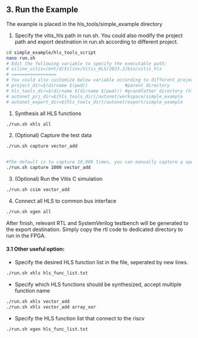 ## 3. Run the Example
The example is placed in the hls_tools/simple_example directory

1. Specify the vitis_hls path in run.sh.
You could also modify the project path and export destination in run.sh according to different project.
```bash
cd simple_example/hls_tools_script
nano run.sh
# Edit the following variable to specify the executable path:
# xilinx_vitis=/mnt/d/Xilinx/Vitis_HLS/2023.2/bin/vitis_hls
# =================
# You could also customize below variable according to different project path:
# project_dir=$(dirname $(pwd))              #parent directory
# hls_tools_dir=$(dirname $(dirname $(pwd))) #grandfather directory (hls_tools)
# autonet_prj_dir=${hls_tools_dir}/autonet/workspace/simple_example
# autonet_export_dir=${hls_tools_dir}/autonet/export/simple_example
```

1. Synthesis all HLS functions
```bash
./run.sh xhls all
```

2. (Optional) Capture the test data
```bash
./run.sh capture vector_add


#The default is to capture 10,000 times, you can manually capture a specific count by adding the desired number before the function```
./run.sh capture 1000 vector_add
```

3. (Optional) Run the Vitis C simulation
```bash
./run.sh csim vector_add
```

4. Connect all HLS to common bus interface
```bash
./run.sh xgen all
```

After finish, relevant RTL and SystemVerilog testbench will be generated to the export destination.
Simply copy the rtl code to dedicated directory to run in the FPGA.

#### 3.1 Other useful option:
* Specify the desired HLS function list in the file, seperated by new lines.
```bash
./run.sh xhls hls_func_list.txt
```

* Specify which HLS functions should be synthesized, accept multiple function name
```bash
./run.sh xhls vector_add
./run.sh xhls vector_add array_xor
```

* Specify the HLS function list that connect to the riscv
```bash
./run.sh xgen hls_func_list.txt
```
